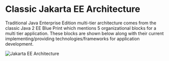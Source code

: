 # Classic Jakarta EE Architecture 

Traditional Java Enterprise Edition multi-tier architecture comes from the classic Java 2 EE Blue Print which mentions 5 organizational blocks for a multi tier application. These blocks are shown below along with their current implementing/providing technologies/frameworks for application development.

![Jakarta EE Architecture](images/j2ee_architecture)